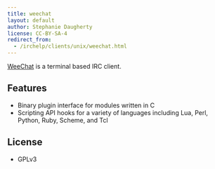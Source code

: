 ```yaml
---
title: weechat
layout: default
author: Stephanie Daugherty
license: CC-BY-SA-4
redirect_from:
  - /irchelp/clients/unix/weechat.html
---
```


[WeeChat](www.weechat.org) is a terminal based IRC client.

## Features
 * Binary plugin interface for modules written in C
 * Scripting API hooks for a variety of languages including Lua, Perl, Python, Ruby, Scheme, and Tcl

## License
 * GPLv3
